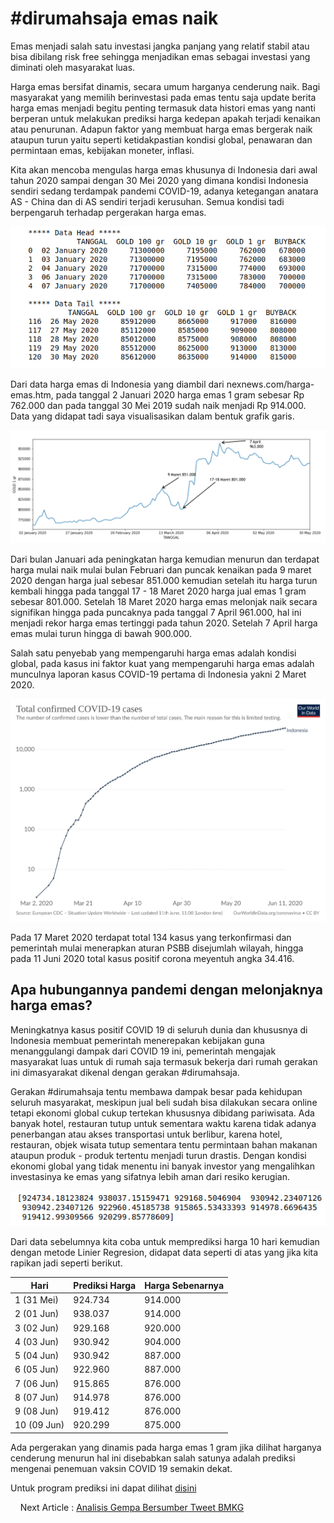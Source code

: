 # **#dirumahsaja emas naik**

Emas menjadi salah satu investasi jangka panjang yang relatif stabil atau bisa dibilang risk free sehingga menjadikan emas sebagai investasi yang diminati oleh masyarakat luas.

Harga emas bersifat dinamis, secara umum harganya cenderung naik. Bagi masyarakat yang memilih berinvestasi pada emas tentu saja update berita harga emas menjadi begitu penting termasuk data histori emas yang nanti berperan untuk melakukan prediksi harga kedepan apakah terjadi kenaikan atau penurunan. Adapun faktor yang membuat harga emas bergerak naik ataupun turun yaitu seperti ketidakpastian kondisi global, penawaran dan permintaan emas, kebijakan moneter, inflasi.

Kita akan mencoba mengulas harga emas khusunya di Indonesia dari awal tahun 2020 sampai dengan 30 Mei 2020 yang dimana kondisi Indonesia sendiri sedang terdampak pandemi COVID-19, adanya ketegangan anatara AS - China dan di AS sendiri terjadi kerusuhan. Semua kondisi tadi berpengaruh terhadap pergerakan harga emas.

![df](df1.png)

Dari data harga emas di Indonesia yang diambil dari nexnews.com/harga-emas.htm, pada tanggal 2 Januari 2020 harga emas 1 gram sebesar Rp 762.000 dan pada tanggal 30 Mei 2019 sudah naik menjadi Rp 914.000. Data yang didapat tadi saya visualisasikan dalam bentuk grafik garis.

![grafik](g1.png)

Dari bulan Januari ada peningkatan harga kemudian menurun dan terdapat harga mulai naik mulai bulan Februari dan puncak kenaikan pada 9 maret 2020 dengan harga jual sebesar 851.000 kemudian setelah itu harga turun kembali hingga pada tanggal 17 - 18 Maret 2020 harga jual emas 1 gram sebesar 801.000. Setelah 18 Maret 2020 harga emas melonjak naik secara signifikan hingga pada puncaknya pada tanggal 7 April 961.000, hal ini menjadi rekor harga emas tertinggi pada tahun 2020. Setelah 7 April harga emas mulai turun hingga di bawah 900.000.

Salah satu penyebab yang mempengaruhi harga emas adalah kondisi global, pada kasus ini faktor kuat yang mempengaruhi harga emas adalah munculnya laporan kasus COVID-19 pertama di Indonesia yakni 2 Maret 2020.

![kasus](total-cases-covid-19.svg)

Pada 17 Maret 2020 terdapat total 134 kasus yang terkonfirmasi dan pemerintah mulai menerapkan aturan PSBB disejumlah wilayah, hingga pada 11 Juni 2020 total kasus positif corona meyentuh angka 34.416.

## Apa hubungannya pandemi dengan melonjaknya harga emas?

Meningkatnya kasus positif COVID 19 di seluruh dunia dan khususnya di Indonesia membuat pemerintah menerepakan kebijakan guna menanggulangi dampak dari COVID 19 ini, pemerintah mengajak masyarakat luas untuk di rumah saja termasuk bekerja dari rumah gerakan ini dimasyarakat dikenal dengan gerakan #dirumahsaja.

Gerakan #dirumahsaja tentu membawa dampak besar pada kehidupan seluruh masyarakat, meskipun jual beli sudah bisa dilakukan secara online tetapi ekonomi global cukup tertekan khususnya dibidang pariwisata. Ada banyak hotel, restauran tutup untuk sementara waktu karena tidak adanya penerbangan atau akses transportasi untuk berlibur, karena hotel, restauran, objek wisata tutup sementara tentu permintaan bahan makanan ataupun produk - produk tertentu menjadi turun drastis. Dengan kondisi ekonomi global yang tidak menentu ini banyak investor yang mengalihkan investasinya ke emas yang sifatnya lebih aman dari resiko kerugian.

![prediksi](prediksi.png)


Dari data sebelumnya kita coba untuk memprediksi harga 10 hari kemudian dengan metode Linier Regresion, didapat data seperti di atas yang jika kita rapikan jadi seperti berikut.


|Hari                |Prediksi Harga                          |Harga Sebenarnya                         |
|----------------|-------------------------------|-----------------------------|
|1 (31 Mei)|924.734|914.000
|2 (01 Jun)|938.037|914.000
|3 (02 Jun)|929.168|920.000
|4 (03 Jun)|930.942|904.000
|5 (04 Jun)|930.942|887.000
|6 (05 Jun)|922.960|887.000
|7 (06 Jun)|915.865|876.000
|8 (07 Jun)|914.978|876.000
|9 (08 Jun)|919.412|876.000
|10 (09 Jun)|920.299|875.000


Ada pergerakan yang dinamis pada harga emas 1 gram jika dilihat harganya cenderung menurun hal ini disebabkan salah satunya adalah prediksi mengenai penemuan vaksin COVID 19 semakin dekat.

Untuk program prediksi ini dapat dilihat [disini](https://github.com/IanNarsa/iannarsa.github.io/blob/master/gold%20predict.ipynb)

&nbsp;
&nbsp;
Next Article : 
[Analisis Gempa Bersumber Tweet BMKG](./bmkg/bmkg.html)
